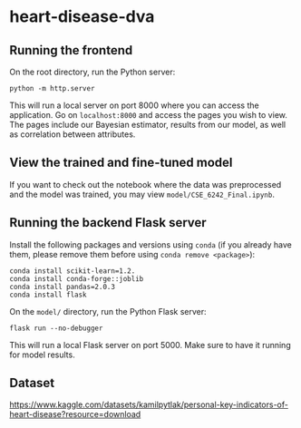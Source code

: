 # heart-disease-dva

## Running the frontend

On the root directory, run the Python server:

```
python -m http.server
```

This will run a local server on port 8000 where you can access the application. Go on `localhost:8000` and access the pages you wish to view. The pages include our Bayesian estimator, results from our model, as well as correlation between attributes.

## View the trained and fine-tuned model

If you want to check out the notebook where the data was preprocessed and the model was trained, you may view `model/CSE_6242_Final.ipynb`.

## Running the backend Flask server

Install the following packages and versions using `conda` (if you already have them, please remove them before using `conda remove <package>`):

```
conda install scikit-learn=1.2.
conda install conda-forge::joblib
conda install pandas=2.0.3
conda install flask
```

On the `model/` directory, run the Python Flask server:

```
flask run --no-debugger
```

This will run a local Flask server on port 5000. Make sure to have it running for model results.

## Dataset

https://www.kaggle.com/datasets/kamilpytlak/personal-key-indicators-of-heart-disease?resource=download
